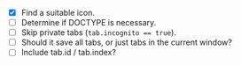 - [x] Find a suitable icon.
- [ ] Determine if DOCTYPE is necessary.
- [ ] Skip private tabs (`tab.incognito == true`).
- [ ] Should it save all tabs, or just tabs in the current window?
- [ ] Include tab.id / tab.index?
